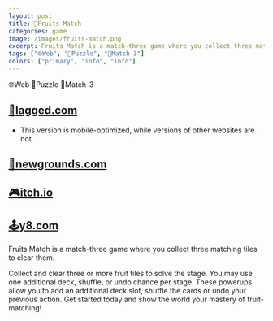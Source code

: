 ```yaml
---
layout: post
title: 🥝Fruits Match
categories: game
image: /images/fruits-match.png
excerpt: Fruits Match is a match-three game where you collect three matching tiles to clear them.
tags: ["🌐Web", "🧩Puzzle", "🍭Match-3"]
colors: ["primary", "info", "info"]
---
```


<span class="badge badge-primary">🌐Web</span>
<span class="badge badge-info">🧩Puzzle</span>
<span class="badge badge-info">🍭Match-3</span>

## [🎯lagged.com](https://lagged.com/play/6140/)
- This version is mobile-optimized, while versions of other websites are not.

## [🎨newgrounds.com](https://www.newgrounds.com/portal/view/859761)

## [🎮itch.io](https://sublevelgames.itch.io/fruits-match)

## [🕹️y8.com](https://y8.com/games/fruits_match_tiles)

Fruits Match is a match-three game where you collect three matching tiles to clear them.

Collect and clear three or more fruit tiles to solve the stage. You may use one additional deck, shuffle, or undo chance per stage. These powerups allow you to add an additional deck slot, shuffle the cards or undo your previous action. Get started today and show the world your mastery of fruit-matching!